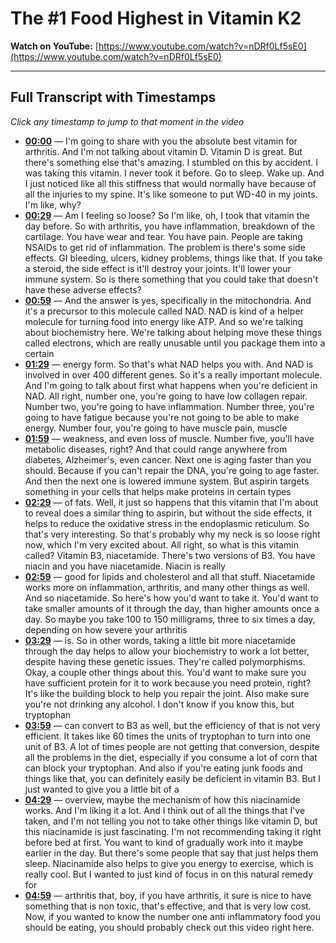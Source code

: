 # The #1 Food Highest in Vitamin K2

**Watch on YouTube:** [https://www.youtube.com/watch?v=nDRf0Lf5sE0](https://www.youtube.com/watch?v=nDRf0Lf5sE0)

---

## Full Transcript with Timestamps

*Click any timestamp to jump to that moment in the video*

- **[00:00](https://www.youtube.com/watch?v=nDRf0Lf5sE0&t=0s)** — I'm going to share with you the absolute best vitamin for arthritis. And I'm not talking about vitamin D. Vitamin D is great. But there's something else that's amazing. I stumbled on this by accident. I was taking this vitamin. I never took it before. Go to sleep. Wake up. And I just noticed like all this stiffness that would normally have because of all the injuries to my spine. It's like someone to put WD-40 in my joints. I'm like, why?
- **[00:29](https://www.youtube.com/watch?v=nDRf0Lf5sE0&t=29s)** — Am I feeling so loose? So I'm like, oh, I took that vitamin the day before. So with arthritis, you have inflammation, breakdown of the cartilage. You have wear and tear. You have pain. People are taking NSAIDs to get rid of inflammation. The problem is there's some side effects. GI bleeding, ulcers, kidney problems, things like that. If you take a steroid, the side effect is it'll destroy your joints. It'll lower your immune system. So is there something that you could take that doesn't have these adverse effects?
- **[00:59](https://www.youtube.com/watch?v=nDRf0Lf5sE0&t=59s)** — And the answer is yes, specifically in the mitochondria. And it's a precursor to this molecule called NAD. NAD is kind of a helper molecule for turning food into energy like ATP. And so we're talking about biochemistry here. We're talking about helping move these things called electrons, which are really unusable until you package them into a certain
- **[01:29](https://www.youtube.com/watch?v=nDRf0Lf5sE0&t=89s)** — energy form. So that's what NAD helps you with. And NAD is involved in over 400 different genes. So it's a really important molecule. And I'm going to talk about first what happens when you're deficient in NAD. All right, number one, you're going to have low collagen repair. Number two, you're going to have inflammation. Number three, you're going to have fatigue because you're not going to be able to make energy. Number four, you're going to have muscle pain, muscle
- **[01:59](https://www.youtube.com/watch?v=nDRf0Lf5sE0&t=119s)** — weakness, and even loss of muscle. Number five, you'll have metabolic diseases, right? And that could range anywhere from diabetes, Alzheimer's, even cancer. Next one is aging faster than you should. Because if you can't repair the DNA, you're going to age faster. And then the next one is lowered immune system. But aspirin targets something in your cells that helps make proteins in certain types
- **[02:29](https://www.youtube.com/watch?v=nDRf0Lf5sE0&t=149s)** — of fats. Well, it just so happens that this vitamin that I'm about to reveal does a similar thing to aspirin, but without the side effects, it helps to reduce the oxidative stress in the endoplasmic reticulum. So that's very interesting. So that's probably why my neck is so loose right now, which I'm very excited about. All right, so what is this vitamin called? Vitamin B3, niacetamide. There's two versions of B3. You have niacin and you have niacetamide. Niacin is really
- **[02:59](https://www.youtube.com/watch?v=nDRf0Lf5sE0&t=179s)** — good for lipids and cholesterol and all that stuff. Niacetamide works more on inflammation, arthritis, and many other things as well. And so niacetamide. So here's how you'd want to take it. You'd want to take smaller amounts of it through the day, than higher amounts once a day. So maybe you take 100 to 150 milligrams, three to six times a day, depending on how severe your arthritis
- **[03:29](https://www.youtube.com/watch?v=nDRf0Lf5sE0&t=209s)** — is. So in other words, taking a little bit more niacetamide through the day helps to allow your biochemistry to work a lot better, despite having these genetic issues. They're called polymorphisms. Okay, a couple other things about this. You'd want to make sure you have sufficient protein for it to work because you need protein, right? It's like the building block to help you repair the joint. Also make sure you're not drinking any alcohol. I don't know if you know this, but tryptophan
- **[03:59](https://www.youtube.com/watch?v=nDRf0Lf5sE0&t=239s)** — can convert to B3 as well, but the efficiency of that is not very efficient. It takes like 60 times the units of tryptophan to turn into one unit of B3. A lot of times people are not getting that conversion, despite all the problems in the diet, especially if you consume a lot of corn that can block your tryptophan. And also if you're eating junk foods and things like that, you can definitely easily be deficient in vitamin B3. But I just wanted to give you a little bit of a
- **[04:29](https://www.youtube.com/watch?v=nDRf0Lf5sE0&t=269s)** — overview, maybe the mechanism of how this niacinamide works. And I'm liking it a lot. And I think out of all the things that I've taken, and I'm not telling you not to take other things like vitamin D, but this niacinamide is just fascinating. I'm not recommending taking it right before bed at first. You want to kind of gradually work into it maybe earlier in the day. But there's some people that say that just helps them sleep. Niacinamide also helps to give you energy to exercise, which is really cool. But I wanted to just kind of focus in on this natural remedy for
- **[04:59](https://www.youtube.com/watch?v=nDRf0Lf5sE0&t=299s)** — arthritis that, boy, if you have arthritis, it sure is nice to have something that is non toxic, that's effective, and that is very low cost. Now, if you wanted to know the number one anti inflammatory food you should be eating, you should probably check out this video right here.
